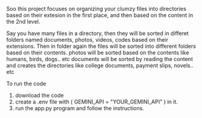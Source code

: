 Soo this project focuses on organizing your clumzy files into directories based on their extesion in the first place, and then based on the content in the 2nd level.

Say you have many files in a directory, then they will be sorted in differet folders named documents, photos, videos, codes based on their extensions. Then in folder again the files will be sorted into different folders based on their contents.
photos will be sorted based on the contents like humans, birds, dogs.. etc 
documents will be sorted by reading the content and creates the directories like college documents, payment slips, novels.. etc

To run the code 
1) download the code
2) create a .env file with ( GEMINI_API = "YOUR_GEMINI_API" ) in it.
3) run the app.py program and follow the instructions.
